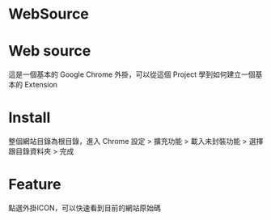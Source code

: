 WebSource
=========

# Web source
這是一個基本的 Google Chrome 外掛，可以從這個 Project 學到如何建立一個基本的 Extension

# Install
整個網站目錄為根目錄，進入 Chrome 設定 > 擴充功能 > 載入未封裝功能 > 選擇跟目錄資料夾 > 完成

# Feature
點選外掛ICON，可以快速看到目前的網站原始碼
